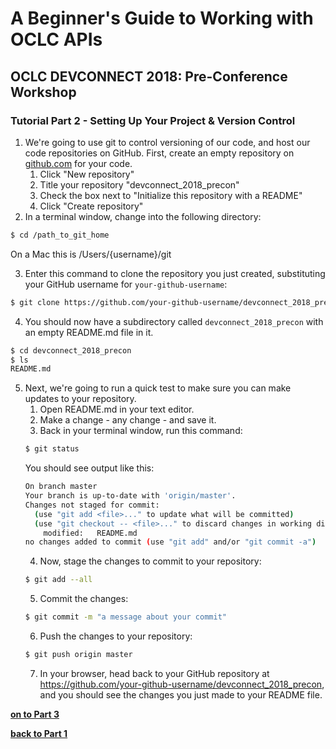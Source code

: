 # A Beginner's Guide to Working with OCLC APIs
## OCLC DEVCONNECT 2018: Pre-Conference Workshop
### Tutorial Part 2 - Setting Up Your Project & Version Control

1. We're going to use git to control versioning of our code, and host our code repositories on GitHub. First, create an empty repository on [github.com](https://github.com/) for your code.
	1. Click "New repository"
	2. Title your repository "devconnect_2018_precon"
	3. Check the box next to "Initialize this repository with a README"
	4. Click "Create repository"
2. In a terminal window, change into the following directory:
```bash
$ cd /path_to_git_home 
```
On a Mac this is /Users/{username}/git

3. Enter this command to clone the repository you just created, substituting your GitHub username for `your-github-username`:
```bash
$ git clone https://github.com/your-github-username/devconnect_2018_precon.git
```
4. You should now have a subdirectory called `devconnect_2018_precon` with an empty README.md file in it.
```bash
$ cd devconnect_2018_precon
$ ls
README.md
```
5. Next, we're going to run a quick test to make sure you can make updates to your repository.
	1. Open README.md in your text editor.
	2. Make a change - any change - and save it.
	3. Back in your terminal window, run this command:
	```bash
	$ git status
	```
	You should see output like this:
	```bash
	On branch master
	Your branch is up-to-date with 'origin/master'.
	Changes not staged for commit:
	  (use "git add <file>..." to update what will be committed)
	  (use "git checkout -- <file>..." to discard changes in working directory)
		modified:   README.md
	no changes added to commit (use "git add" and/or "git commit -a")
	```
	4. Now, stage the changes to commit to your repository:
	```bash
	$ git add --all
	```
	5. Commit the changes:
	```bash
	$ git commit -m "a message about your commit"
	```
	6. Push the changes to your repository:
	```bash
	$ git push origin master
	```
	7. In your browser, head back to your GitHub repository at https://github.com/your-github-username/devconnect_2018_precon, and you should see the changes you just made to your README file.

**[on to Part 3](tutorial-03.md)**

**[back to Part 1](tutorial-01.md)**
